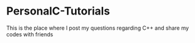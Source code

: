 # PersonalC-Tutorials
This is the place where I post my questions regarding C++ and share my codes with friends
